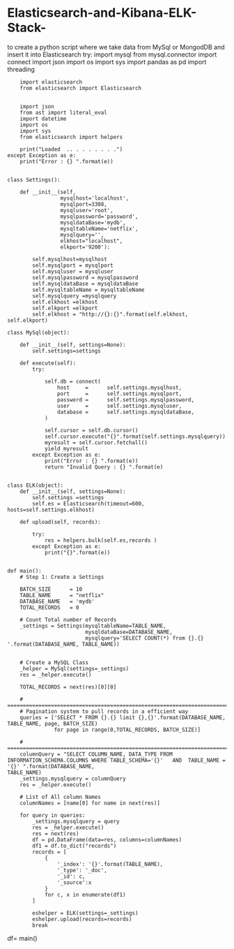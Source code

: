 # Elasticsearch-and-Kibana-ELK-Stack-
 to create a python script where we take data from MySql or MongodDB and insert it into Elasticsearch
    try:
        import mysql
        from mysql.connector import connect
        import json
        import os
        import sys
        import  pandas as pd
        import threading

        import elasticsearch
        from elasticsearch import Elasticsearch


        import json
        from ast import literal_eval
        import datetime
        import os
        import sys
        from elasticsearch import helpers

        print("Loaded  .. . . . . . . .")
    except Exception as e:
        print("Error : {} ".format(e))


    class Settings():

        def __init__(self,
                     mysqlhost='localhost',
                     mysqlport=3308,
                     mysqluser='root',
                     mysqlpassword='password',
                     mysqldataBase='mydb',
                     mysqltableName='netflix',
                     mysqlquery='',
                     elkhost="localhost",
                     elkport='9200'):

            self.mysqlhost=mysqlhost
            self.mysqlport = mysqlport
            self.mysqluser = mysqluser
            self.mysqlpassword = mysqlpassword
            self.mysqldataBase = mysqldataBase
            self.mysqltableName = mysqltableName
            self.mysqlquery =mysqlquery
            self.elkhost =elkhost
            self.elkport =elkport
            self.elkhost = "http://{}:{}".format(self.elkhost, self.elkport)

    class MySql(object):

        def __init__(self, settings=None):
            self.settings=settings

        def execute(self):
            try:

                self.db = connect(
                    host     =      self.settings.mysqlhost,
                    port     =      self.settings.mysqlport,
                    password =      self.settings.mysqlpassword,
                    user     =      self.settings.mysqluser,
                    database =      self.settings.mysqldataBase,
                )
   
                self.cursor = self.db.cursor()
                self.cursor.execute("{}".format(self.settings.mysqlquery))
                myresult = self.cursor.fetchall()
                yield myresult
            except Exception as e:
                print("Error : {} ".format(e))
                return "Invalid Query : {} ".format(e)


    class ELK(object):
        def __init__(self, settings=None):
            self.settings =settings
            self.es = Elasticsearch(timeout=600, hosts=self.settings.elkhost)

        def upload(self, records):

            try:
                res = helpers.bulk(self.es,records )
            except Exception as e:
                print("{}".format(e))


    def main():
        # Step 1: Create a Settings

        BATCH_SIZE      = 10
        TABLE_NAME      = "netflix"
        DATABASE_NAME   = 'mydb'
        TOTAL_RECORDS   = 0

        # Count Total number of Records
        _settings = Settings(mysqltableName=TABLE_NAME,
                             mysqldataBase=DATABASE_NAME,
                             mysqlquery='SELECT COUNT(*) from {}.{} '.format(DATABASE_NAME, TABLE_NAME))


        # Create a MySQL Class
        _helper = MySql(settings=_settings)
        res = _helper.execute()

        TOTAL_RECORDS = next(res)[0][0]

        # ===========================================================================================
        # Pagination system to pull records in a efficient way
        queries = ['SELECT * FROM {}.{} limit {},{}'.format(DATABASE_NAME, TABLE_NAME, page, BATCH_SIZE)
                   for page in range(0,TOTAL_RECORDS, BATCH_SIZE)]

        # ==============================================================================================
        columnQuery = "SELECT COLUMN_NAME, DATA_TYPE FROM INFORMATION_SCHEMA.COLUMNS WHERE TABLE_SCHEMA='{}'   AND  TABLE_NAME = '{}' ".format(DATABASE_NAME, 
    TABLE_NAME)
        _settings.mysqlquery = columnQuery
        res = _helper.execute()

        # List of All column Names
        columnNames = [name[0] for name in next(res)]

        for query in queries:
            _settings.mysqlquery = query
            res = _helper.execute()
            res = next(res)
            df = pd.DataFrame(data=res, columns=columnNames)
            df1 = df.to_dict("records")
            records = [
                {
                    '_index': '{}'.format(TABLE_NAME),
                    '_type': '_doc',
                    '_id': c,
                    '_source':x
                }
                for c, x in enumerate(df1)
            ]

            eshelper = ELK(settings=_settings)
            eshelper.upload(records=records)
            break
df= main()
